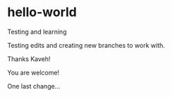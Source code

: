 # hello-world

Testing and learning

Testing edits and creating new branches to work with.

Thanks Kaveh!

You are welcome!

One last change...


